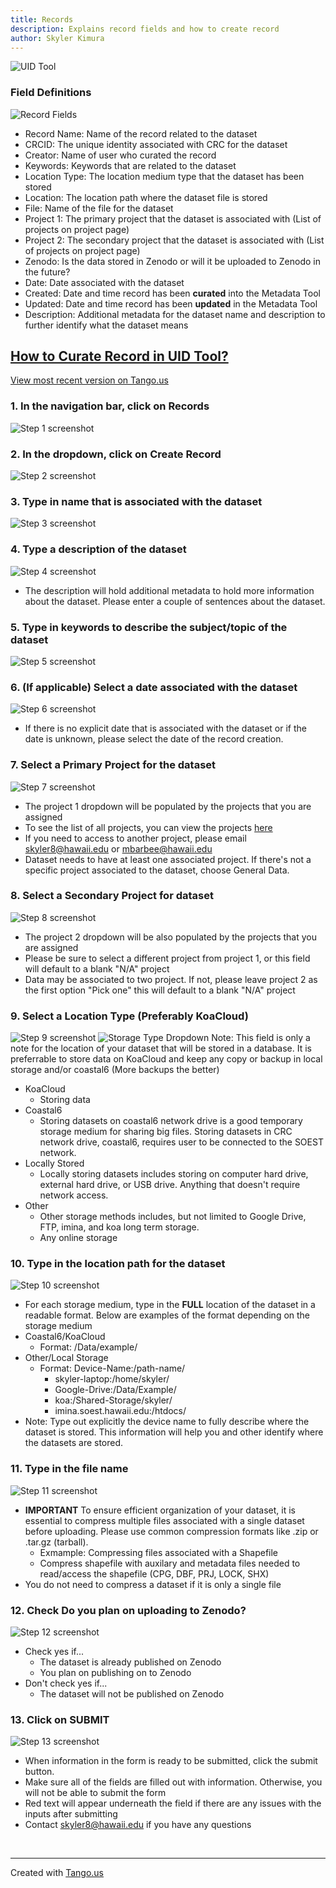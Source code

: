 ```yaml
---
title: Records
description: Explains record fields and how to create record 
author: Skyler Kimura
---
```



![UID Tool](../../../../../assets/metadata-tool/metadata-tool-01.png)

### Field Definitions
![Record Fields](../../../../../assets/metadata-tool/metadata-tool-02.png)
 - Record Name: Name of the record related to the dataset 
 - CRCID: The unique identity associated with CRC for the dataset
 - Creator: Name of user who curated the record
 - Keywords: Keywords that are related to the dataset
 - Location Type: The location medium type that the dataset has been stored
 - Location: The location path where the dataset file is stored
 - File: Name of the file for the dataset
 - Project 1: The primary project that the dataset is associated with (List of projects on project page)
 - Project 2: The secondary project that the dataset is associated with (List of projects on project page)
 - Zenodo: Is the data stored in Zenodo or will it be uploaded to Zenodo in the future?
 - Date: Date associated with the dataset
 - Created: Date and time record has been **curated** into the Metadata Tool
 - Updated: Date and time record has been **updated** in the Metadata Tool
 - Description: Additional metadata for the dataset name and description to further identify what the dataset means


## <a href="https://crc-metadata-tool.fly.dev/records/create" target="_blank">How to Curate Record in UID Tool?</a>


[View most recent version on Tango.us](https://app.tango.us/app/workflow/e2aed1bc-5fb3-4842-8746-1fa30482f3e8?utm_source=markdown&utm_medium=markdown&utm_campaign=workflow%20export%20links)

### 1. In the navigation bar, click on Records
![Step 1 screenshot](https://images.tango.us/workflows/e2aed1bc-5fb3-4842-8746-1fa30482f3e8/steps/58d4a4f8-cd47-4697-bd4f-f0b8315495c8/4bebea58-3387-42c4-935b-20e2348f2fac.png?crop=focalpoint&fit=crop&fp-x=0.1064&fp-y=0.0328&fp-z=2.8936&w=1200&border=2%2CF4F2F7&border-radius=8%2C8%2C8%2C8&border-radius-inner=8%2C8%2C8%2C8&blend-align=bottom&blend-mode=normal&blend-x=0&blend-w=1200&blend64=aHR0cHM6Ly9pbWFnZXMudGFuZ28udXMvc3RhdGljL21hZGUtd2l0aC10YW5nby13YXRlcm1hcmstdjIucG5n&mark-x=290&mark-y=50&m64=aHR0cHM6Ly9pbWFnZXMudGFuZ28udXMvc3RhdGljL2JsYW5rLnBuZz9tYXNrPWNvcm5lcnMmYm9yZGVyPTQlMkNGRjc0NDImdz0xNTgmaD03NCZmaXQ9Y3JvcCZjb3JuZXItcmFkaXVzPTEw)


### 2. In the dropdown, click on Create Record
![Step 2 screenshot](https://images.tango.us/workflows/e2aed1bc-5fb3-4842-8746-1fa30482f3e8/steps/747b51da-f82a-4c77-9623-c75ffa378b58/b91a08b7-f064-4b26-8a46-a0ac0a7321b2.png?crop=focalpoint&fit=crop&fp-x=0.0866&fp-y=0.1264&fp-z=2.5563&w=1200&border=2%2CF4F2F7&border-radius=8%2C8%2C8%2C8&border-radius-inner=8%2C8%2C8%2C8&blend-align=bottom&blend-mode=normal&blend-x=0&blend-w=1200&blend64=aHR0cHM6Ly9pbWFnZXMudGFuZ28udXMvc3RhdGljL21hZGUtd2l0aC10YW5nby13YXRlcm1hcmstdjIucG5n&mark-x=126&mark-y=221&m64=aHR0cHM6Ly9pbWFnZXMudGFuZ28udXMvc3RhdGljL2JsYW5rLnBuZz9tYXNrPWNvcm5lcnMmYm9yZGVyPTQlMkNGRjc0NDImdz0yODAmaD0xNDkmZml0PWNyb3AmY29ybmVyLXJhZGl1cz0xMA%3D%3D)


### 3. Type in name that is associated with the dataset
![Step 3 screenshot](https://images.tango.us/workflows/e2aed1bc-5fb3-4842-8746-1fa30482f3e8/steps/772fb08a-70a6-4bc7-8528-7a36314fac40/f0240f71-29dd-4d3c-b96b-d9d7510c2127.png?crop=focalpoint&fit=crop&fp-x=0.4666&fp-y=0.2687&fp-z=1.4386&w=1200&border=2%2CF4F2F7&border-radius=8%2C8%2C8%2C8&border-radius-inner=8%2C8%2C8%2C8&blend-align=bottom&blend-mode=normal&blend-x=0&blend-w=1200&blend64=aHR0cHM6Ly9pbWFnZXMudGFuZ28udXMvc3RhdGljL21hZGUtd2l0aC10YW5nby13YXRlcm1hcmstdjIucG5n&mark-x=259&mark-y=317&m64=aHR0cHM6Ly9pbWFnZXMudGFuZ28udXMvc3RhdGljL2JsYW5rLnBuZz9tYXNrPWNvcm5lcnMmYm9yZGVyPTQlMkNGRjc0NDImdz02ODImaD03MyZmaXQ9Y3JvcCZjb3JuZXItcmFkaXVzPTEw)


### 4. Type a description of the dataset
![Step 4 screenshot](https://images.tango.us/workflows/e2aed1bc-5fb3-4842-8746-1fa30482f3e8/steps/cc3b9f9a-51d1-4396-9acd-5a06e63443f0/c6855df7-2cde-4988-9a59-429c656e6bd5.png?crop=focalpoint&fit=crop&fp-x=0.4666&fp-y=0.3920&fp-z=1.4386&w=1200&border=2%2CF4F2F7&border-radius=8%2C8%2C8%2C8&border-radius-inner=8%2C8%2C8%2C8&blend-align=bottom&blend-mode=normal&blend-x=0&blend-w=1200&blend64=aHR0cHM6Ly9pbWFnZXMudGFuZ28udXMvc3RhdGljL21hZGUtd2l0aC10YW5nby13YXRlcm1hcmstdjIucG5n&mark-x=259&mark-y=390&m64=aHR0cHM6Ly9pbWFnZXMudGFuZ28udXMvc3RhdGljL2JsYW5rLnBuZz9tYXNrPWNvcm5lcnMmYm9yZGVyPTQlMkNGRjc0NDImdz02ODImaD0xMzYmZml0PWNyb3AmY29ybmVyLXJhZGl1cz0xMA%3D%3D)
- The description will hold additional metadata to hold more information about the dataset. Please enter a couple of sentences about the dataset. 

### 5. Type in keywords to describe the subject/topic of the dataset
![Step 5 screenshot](https://images.tango.us/workflows/e2aed1bc-5fb3-4842-8746-1fa30482f3e8/steps/e7f77c31-562e-4749-8c01-470bf986b90f/775d691e-c310-4f1e-adb8-c3b056637c9d.png?crop=focalpoint&fit=crop&fp-x=0.4666&fp-y=0.5154&fp-z=1.4386&w=1200&border=2%2CF4F2F7&border-radius=8%2C8%2C8%2C8&border-radius-inner=8%2C8%2C8%2C8&blend-align=bottom&blend-mode=normal&blend-x=0&blend-w=1200&blend64=aHR0cHM6Ly9pbWFnZXMudGFuZ28udXMvc3RhdGljL21hZGUtd2l0aC10YW5nby13YXRlcm1hcmstdjIucG5n&mark-x=259&mark-y=421&m64=aHR0cHM6Ly9pbWFnZXMudGFuZ28udXMvc3RhdGljL2JsYW5rLnBuZz9tYXNrPWNvcm5lcnMmYm9yZGVyPTQlMkNGRjc0NDImdz02ODImaD03MyZmaXQ9Y3JvcCZjb3JuZXItcmFkaXVzPTEw)


### 6. (If applicable) Select a date associated with the dataset
![Step 6 screenshot](https://images.tango.us/workflows/e2aed1bc-5fb3-4842-8746-1fa30482f3e8/steps/e2166b68-0b03-40f9-bfbc-24c557bf2df7/d8f962c1-0364-4a3b-a32f-e4f8325ee25a.png?crop=focalpoint&fit=crop&fp-x=0.4666&fp-y=0.6308&fp-z=1.4386&w=1200&border=2%2CF4F2F7&border-radius=8%2C8%2C8%2C8&border-radius-inner=8%2C8%2C8%2C8&blend-align=bottom&blend-mode=normal&blend-x=0&blend-w=1200&blend64=aHR0cHM6Ly9pbWFnZXMudGFuZ28udXMvc3RhdGljL21hZGUtd2l0aC10YW5nby13YXRlcm1hcmstdjIucG5n&mark-x=259&mark-y=421&m64=aHR0cHM6Ly9pbWFnZXMudGFuZ28udXMvc3RhdGljL2JsYW5rLnBuZz9tYXNrPWNvcm5lcnMmYm9yZGVyPTQlMkNGRjc0NDImdz02ODImaD03MyZmaXQ9Y3JvcCZjb3JuZXItcmFkaXVzPTEw)
- If there is no explicit date that is associated with the dataset or if the date is unknown, please select the date of the record creation.


### 7. Select a Primary Project for the dataset
![Step 7 screenshot](https://images.tango.us/workflows/e2aed1bc-5fb3-4842-8746-1fa30482f3e8/steps/dd9ea111-53f7-4a7d-a520-37b87847134d/3f61109d-0f78-4477-8a0d-1b2cbafd2fac.png?crop=focalpoint&fit=crop&fp-x=0.4666&fp-y=0.7144&fp-z=1.4386&w=1200&border=2%2CF4F2F7&border-radius=8%2C8%2C8%2C8&border-radius-inner=8%2C8%2C8%2C8&blend-align=bottom&blend-mode=normal&blend-x=0&blend-w=1200&blend64=aHR0cHM6Ly9pbWFnZXMudGFuZ28udXMvc3RhdGljL21hZGUtd2l0aC10YW5nby13YXRlcm1hcmstdjIucG5n&mark-x=259&mark-y=503&m64=aHR0cHM6Ly9pbWFnZXMudGFuZ28udXMvc3RhdGljL2JsYW5rLnBuZz9tYXNrPWNvcm5lcnMmYm9yZGVyPTQlMkNGRjc0NDImdz02ODImaD03MyZmaXQ9Y3JvcCZjb3JuZXItcmFkaXVzPTEw)
- The project 1 dropdown will be populated by the projects that you are assigned
- To see the list of all projects, you can view the projects [here](/crc-documentation/data-management/uid-tool/guides/projects/)
- If you need to access to another project, please email skyler8@hawaii.edu or mbarbee@hawaii.edu
- Dataset needs to have at least one associated project. If there's not a specific project associated to the dataset, choose General Data.


### 8. Select a Secondary Project for dataset
![Step 8 screenshot](https://images.tango.us/workflows/e2aed1bc-5fb3-4842-8746-1fa30482f3e8/steps/b72af29d-9dd1-4189-9ab7-a45e935710dc/ffa0d6bf-378c-4fd3-a146-29e8ef131e04.png?crop=focalpoint&fit=crop&fp-x=0.4666&fp-y=0.4925&fp-z=1.4386&w=1200&border=2%2CF4F2F7&border-radius=8%2C8%2C8%2C8&border-radius-inner=8%2C8%2C8%2C8&blend-align=bottom&blend-mode=normal&blend-x=0&blend-w=1200&blend64=aHR0cHM6Ly9pbWFnZXMudGFuZ28udXMvc3RhdGljL21hZGUtd2l0aC10YW5nby13YXRlcm1hcmstdjIucG5n&mark-x=259&mark-y=421&m64=aHR0cHM6Ly9pbWFnZXMudGFuZ28udXMvc3RhdGljL2JsYW5rLnBuZz9tYXNrPWNvcm5lcnMmYm9yZGVyPTQlMkNGRjc0NDImdz02ODImaD03MyZmaXQ9Y3JvcCZjb3JuZXItcmFkaXVzPTEw)
- The project 2 dropdown will be also populated by the projects that you are assigned
- Please be sure to select a different project from project 1, or this field will default to a blank "N/A" project
- Data may be associated to two project. If not, please leave project 2 as the first option "Pick one" this will default to a blank "N/A" project


### 9. Select a Location Type (Preferably KoaCloud)
![Step 9 screenshot](https://images.tango.us/workflows/e2aed1bc-5fb3-4842-8746-1fa30482f3e8/steps/84b3407a-e150-4d12-b7c9-2bfc5da0978d/aaad624e-5f80-4ed5-8bca-dea92fc22dcf.png?crop=focalpoint&fit=crop&fp-x=0.4666&fp-y=0.5920&fp-z=1.4386&w=1200&border=2%2CF4F2F7&border-radius=8%2C8%2C8%2C8&border-radius-inner=8%2C8%2C8%2C8&blend-align=bottom&blend-mode=normal&blend-x=0&blend-w=1200&blend64=aHR0cHM6Ly9pbWFnZXMudGFuZ28udXMvc3RhdGljL21hZGUtd2l0aC10YW5nby13YXRlcm1hcmstdjIucG5n&mark-x=259&mark-y=421&m64=aHR0cHM6Ly9pbWFnZXMudGFuZ28udXMvc3RhdGljL2JsYW5rLnBuZz9tYXNrPWNvcm5lcnMmYm9yZGVyPTQlMkNGRjc0NDImdz02ODImaD03MyZmaXQ9Y3JvcCZjb3JuZXItcmFkaXVzPTEw)
![Storage Type Dropdown](../../../../../assets/metadata-tool/metadata-tool-03.png)
Note: This field is only a note for the location of your dataset that will be stored in a database. It is preferrable to store data on KoaCloud and keep any copy or backup in local storage and/or coastal6 (More backups the better)
- KoaCloud
    - Storing data 
- Coastal6
    - Storing datasets on coastal6 network drive is a good temporary storage medium for sharing big files. Storing datasets in CRC network drive, coastal6, requires user to be connected to the SOEST network. 
- Locally Stored
    - Locally storing datasets includes storing on computer hard drive, external hard drive, or USB drive. Anything that doesn't require network access.
- Other
    - Other storage methods includes, but not limited to Google Drive, FTP, imina, and koa long term storage.
    - Any online storage


### 10. Type in the location path for the dataset
![Step 10 screenshot](https://images.tango.us/workflows/e2aed1bc-5fb3-4842-8746-1fa30482f3e8/steps/0c057f7c-775b-4d64-8fe1-f637e2fcb2d1/257ac6b0-ce98-4bec-b49a-2257064be0c1.png?crop=focalpoint&fit=crop&fp-x=0.4666&fp-y=0.6915&fp-z=1.4386&w=1200&border=2%2CF4F2F7&border-radius=8%2C8%2C8%2C8&border-radius-inner=8%2C8%2C8%2C8&blend-align=bottom&blend-mode=normal&blend-x=0&blend-w=1200&blend64=aHR0cHM6Ly9pbWFnZXMudGFuZ28udXMvc3RhdGljL21hZGUtd2l0aC10YW5nby13YXRlcm1hcmstdjIucG5n&mark-x=259&mark-y=473&m64=aHR0cHM6Ly9pbWFnZXMudGFuZ28udXMvc3RhdGljL2JsYW5rLnBuZz9tYXNrPWNvcm5lcnMmYm9yZGVyPTQlMkNGRjc0NDImdz02ODImaD03MyZmaXQ9Y3JvcCZjb3JuZXItcmFkaXVzPTEw)
- For each storage medium, type in the **FULL** location of the dataset in a readable format. Below are examples of the format depending on the storage medium
- Coastal6/KoaCloud
    - Format: /Data/example/
- Other/Local Storage
    - Format: Device-Name:/path-name/
        - skyler-laptop:/home/skyler/
        - Google-Drive:/Data/Example/
        - koa:/Shared-Storage/skyler/
        - imina.soest.hawaii.edu:/htdocs/
- Note: Type out explicitly the device name to fully describe where the dataset is stored. This information will help you and other identify where the datasets are stored.


### 11. Type in the file name
![Step 11 screenshot](https://images.tango.us/workflows/e2aed1bc-5fb3-4842-8746-1fa30482f3e8/steps/fb2ed2a2-22a3-45b5-bd5f-034ef8bbe63a/9d415d4d-8542-47f8-8736-5c5eb307405f.png?crop=focalpoint&fit=crop&fp-x=0.4666&fp-y=0.8070&fp-z=1.4386&w=1200&border=2%2CF4F2F7&border-radius=8%2C8%2C8%2C8&border-radius-inner=8%2C8%2C8%2C8&blend-align=bottom&blend-mode=normal&blend-x=0&blend-w=1200&blend64=aHR0cHM6Ly9pbWFnZXMudGFuZ28udXMvc3RhdGljL21hZGUtd2l0aC10YW5nby13YXRlcm1hcmstdjIucG5n&mark-x=259&mark-y=625&m64=aHR0cHM6Ly9pbWFnZXMudGFuZ28udXMvc3RhdGljL2JsYW5rLnBuZz9tYXNrPWNvcm5lcnMmYm9yZGVyPTQlMkNGRjc0NDImdz02ODImaD03MyZmaXQ9Y3JvcCZjb3JuZXItcmFkaXVzPTEw)
- **IMPORTANT** To ensure efficient organization of your dataset, it is essential to compress multiple files associated with a single dataset before uploading. Please use common compression formats like .zip or .tar.gz (tarball).
    - Exmample: Compressing files associated with a Shapefile
    - Compress shapefile with auxilary and metadata files needed to read/access the shapefile (CPG, DBF, PRJ, LOCK, SHX)
- You do not need to compress a dataset if it is only a single file

### 12. Check Do you plan on uploading to Zenodo?
![Step 12 screenshot](https://images.tango.us/workflows/e2aed1bc-5fb3-4842-8746-1fa30482f3e8/steps/3a03f5af-7b24-45e5-9c4d-7eb8c28ba12a/59701ffd-0332-4c20-a995-7b1b77c73e3b.png?crop=focalpoint&fit=crop&fp-x=0.6489&fp-y=0.8587&fp-z=3.0834&w=1200&border=2%2CF4F2F7&border-radius=8%2C8%2C8%2C8&border-radius-inner=8%2C8%2C8%2C8&blend-align=bottom&blend-mode=normal&blend-x=0&blend-w=1200&blend64=aHR0cHM6Ly9pbWFnZXMudGFuZ28udXMvc3RhdGljL21hZGUtd2l0aC10YW5nby13YXRlcm1hcmstdjIucG5n&mark-x=555&mark-y=472&m64=aHR0cHM6Ly9pbWFnZXMudGFuZ28udXMvc3RhdGljL2JsYW5rLnBuZz9tYXNrPWNvcm5lcnMmYm9yZGVyPTQlMkNGRjc0NDImdz05MCZoPTkwJmZpdD1jcm9wJmNvcm5lci1yYWRpdXM9MTA%3D)
- Check yes if...
    - The dataset is already published on Zenodo
    - You plan on publishing on to Zenodo
- Don't check yes if...
    - The dataset will not be published on Zenodo


### 13. Click on SUBMIT
![Step 13 screenshot](https://images.tango.us/workflows/e2aed1bc-5fb3-4842-8746-1fa30482f3e8/steps/0d1fcf8e-ddf5-4010-8f8e-0005370ddf40/8673e820-0266-4e2f-9cb8-4cad26ae274f.png?crop=focalpoint&fit=crop&fp-x=0.6288&fp-y=0.9114&fp-z=2.6978&w=1200&border=2%2CF4F2F7&border-radius=8%2C8%2C8%2C8&border-radius-inner=8%2C8%2C8%2C8&blend-align=bottom&blend-mode=normal&blend-x=0&blend-w=1200&blend64=aHR0cHM6Ly9pbWFnZXMudGFuZ28udXMvc3RhdGljL21hZGUtd2l0aC10YW5nby13YXRlcm1hcmstdjIucG5n&mark-x=486&mark-y=646&m64=aHR0cHM6Ly9pbWFnZXMudGFuZ28udXMvc3RhdGljL2JsYW5rLnBuZz9tYXNrPWNvcm5lcnMmYm9yZGVyPTQlMkNGRjc0NDImdz0yMjkmaD0xMDMmZml0PWNyb3AmY29ybmVyLXJhZGl1cz0xMA%3D%3D)
- When information in the form is ready to be submitted, click the submit button. 
- Make sure all of the fields are filled out with information. Otherwise, you will not be able to submit the form
- Red text will appear underneath the field if there are any issues with the inputs after submitting
- Contact skyler8@hawaii.edu if you have any questions

<br/>

***
Created with [Tango.us](https://tango.us?utm_source=markdown&utm_medium=markdown&utm_campaign=workflow%20export%20links)
<br/>